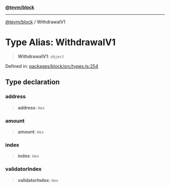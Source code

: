 [**@tevm/block**](../README.md)

***

[@tevm/block](../globals.md) / WithdrawalV1

# Type Alias: WithdrawalV1

> **WithdrawalV1**: `object`

Defined in: [packages/block/src/types.ts:254](https://github.com/evmts/tevm-monorepo/blob/main/packages/block/src/types.ts#L254)

## Type declaration

### address

> **address**: `Hex`

### amount

> **amount**: `Hex`

### index

> **index**: `Hex`

### validatorIndex

> **validatorIndex**: `Hex`
